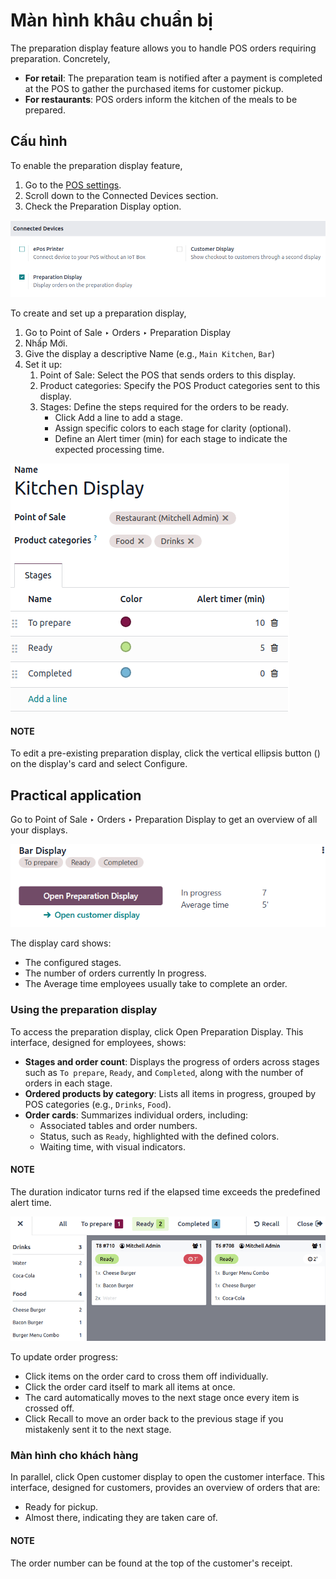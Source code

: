 # Màn hình khâu chuẩn bị

The preparation display feature allows you to handle POS orders requiring preparation.
Concretely,

- **For retail**:  The preparation team is notified after a payment is completed at the POS
  to gather the purchased items for customer pickup.
- **For restaurants**: POS orders inform the kitchen of the meals to be prepared.

## Cấu hình

To enable the preparation display feature,

1. Go to the [POS settings](configuration.md#configuration-settings).
2. Scroll down to the Connected Devices section.
3. Check the Preparation Display option.

![Setting to enable the preparation display feature](preparation/preparation-setting.png)

To create and set up a preparation display,

1. Go to Point of Sale ‣ Orders ‣ Preparation Display
2. Nhấp Mới.
3. Give the display a descriptive Name (e.g., `Main Kitchen`, `Bar`)
4. Set it up:
   1. Point of Sale: Select the POS that sends orders to this display.
   2. Product categories: Specify the POS Product categories sent to this
      display.
   3. Stages: Define the steps required for the orders to be ready.
      - Click Add a line to add a stage.
      - Assign specific colors to each stage for clarity (optional).
      - Define an Alert timer (min) for each stage to indicate the expected processing
        time.

![preparation display set-up form](preparation/display-form.png)

#### NOTE
To edit a pre-existing preparation display, click the vertical ellipsis button
(<i class="fa fa-ellipsis-v"></i>) on the display's card and select Configure.

## Practical application

Go to Point of Sale ‣ Orders ‣ Preparation Display to get an overview of all
your displays.

![Kanban view of the preparation display](preparation/display-card.png)

The display card shows:

- The configured stages.
- The number of orders currently In progress.
- The Average time employees usually take to complete an order.

### Using the preparation display

To access the preparation display, click Open Preparation Display. This interface,
designed for employees, shows:

- **Stages and order count**: Displays the progress of orders across stages such as `To prepare`,
  `Ready`, and `Completed`, along with the number of orders in each stage.
- **Ordered products by category**: Lists all items in progress, grouped by POS categories (e.g.,
  `Drinks`, `Food`).
- **Order cards**: Summarizes individual orders, including:
  - Associated tables and order numbers.
  - Status, such as `Ready`, highlighted with the defined colors.
  - Waiting time, with visual indicators.

#### NOTE
The duration indicator turns red if the elapsed time exceeds the predefined alert time.

![the preparation display interface with orders to process.](preparation/preparation-display.png)

To update order progress:

- Click items on the order card to cross them off individually.
- Click the order card itself to mark all items at once.
- The card automatically moves to the next stage once every item is crossed off.
- Click <i class="fa fa-undo"></i> Recall to move an order back to the previous stage if you
  mistakenly sent it to the next stage.

### Màn hình cho khách hàng

In parallel, click Open customer display to open the customer interface. This
interface, designed for customers, provides an overview of orders that are:

- Ready for pickup.
- Almost there, indicating they are taken care of.

#### NOTE
The order number can be found at the top of the customer's receipt.
